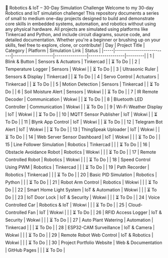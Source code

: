 🚀 Robotics & IoT – 30-Day Simulation Challenge
Welcome to my 30-day Robotics and IoT simulation challenge! This repository documents a series of small to medium one-day projects designed to build and demonstrate core skills in embedded systems, automation, and robotics without using any physical hardware.
All projects are simulated using platforms like Tinkercad and Python, and include circuit diagrams, source code, and detailed documentation.
Whether you're a beginner or brushing up on your skills, feel free to explore, clone, or contribute!
| Day | Project Title | Category | Platform | Simulation Link | Status |
|-----|--------------------------|--------------------|----------------|------------------|---------|
| 1 | Blink & Button | Sensors & Actuators | Tinkercad |   | ⏳ To Do |
| 2 | Temperature Logger | Sensors | Wokwi |   | ⏳ To Do |
| 3 | Ultrasonic Ruler | Sensors & Display | Tinkercad |   | ⏳ To Do |
| 4 | Servo Control | Actuators | Tinkercad |   | ⏳ To Do |
| 5 | Motion Detection | Sensors | Tinkercad |   | ⏳ To Do |
| 6 | Soil Moisture Alert | Sensors | Wokwi |   | ⏳ To Do |
| 7 | IR Remote Decoder | Communication | Wokwi |   | ⏳ To Do |
| 8 | Bluetooth LED Controller | Communication | Wokwi |   | ⏳ To Do |
| 9 | Wi-Fi Weather Display | IoT | Wokwi |   | ⏳ To Do |
| 10 | MQTT Sensor Publisher | IoT | Wokwi |   | ⏳ To Do |
| 11 | Blynk App Control | IoT | Wokwi |   | ⏳ To Do |
| 12 | Telegram Bot Alert | IoT | Wokwi |   | ⏳ To Do |
| 13 | ThingSpeak Uploader | IoT | Wokwi |   | ⏳ To Do |
| 14 | Web Server Sensor Dashboard | IoT | Wokwi |  |  | ⏳ To Do |
| 15 | Line Follower Simulation | Robotics | Tinkercad |  |  | ⏳ To Do |
| 16 | Obstacle Avoidance Robot | Robotics | Wokwi |  |  | ⏳ To Do |
| 17 | Remote Controlled Robot | Robotics | Wokwi |  |  | ⏳ To Do |
| 18 | Speed Control Using PWM | Robotics | Tinkercad |  |  | ⏳ To Do |
| 19 | Path Recorder | Robotics | Tinkercad |  |  | ⏳ To Do |
| 20 | Basic PID Simulation | Robotics | Python |  |  | ⏳ To Do |
| 21 | Robot Arm Control | Robotics | Wokwi |  |  | ⏳ To Do |
| 22 | Smart Home Light System | IoT & Automation | Wokwi |  |  | ⏳ To Do |
| 23 | IoT Door Lock | IoT & Security | Wokwi |  |  | ⏳ To Do |
| 24 | Voice Controlled Car | Robotics & IoT | Wokwi |  |  | ⏳ To Do |
| 25 | Cloud-Controlled Fan | IoT | Wokwi |  |  | ⏳ To Do |
| 26 | RFID Access Logger | IoT & Security | Wokwi |  |  | ⏳ To Do |
| 27 | Auto Plant Watering | Automation | Tinkercad |  |  | ⏳ To Do |
| 28 | ESP32-CAM Surveillance | IoT & Camera | Wokwi |  |  | ⏳ To Do |
| 29 | Remote Robot Web Control | IoT & Robotics | Wokwi |  |  | ⏳ To Do |
| 30 | Project Portfolio Website | Web & Documentation | GitHub Pages |  |  | ⏳ To Do |
